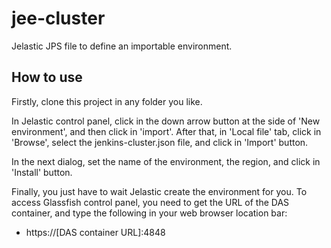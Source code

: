 # jee-cluster
Jelastic JPS file to define an importable environment.

## How to use
Firstly, clone this project in any folder you like.

In Jelastic control panel, click in the down arrow button at the side of
'New environment', and then click in 'import'. After that, in 'Local file' tab,
click in 'Browse', select the jenkins-cluster.json file, and click in 'Import'
button.

In the next dialog, set the name of the environment, the region, and click in
'Install' button.

Finally, you just have to wait Jelastic create the environment for you. To
access Glassfish control panel, you need to get the URL of the DAS container,
and type the following in your web browser location bar:

- https://[DAS container URL]:4848
